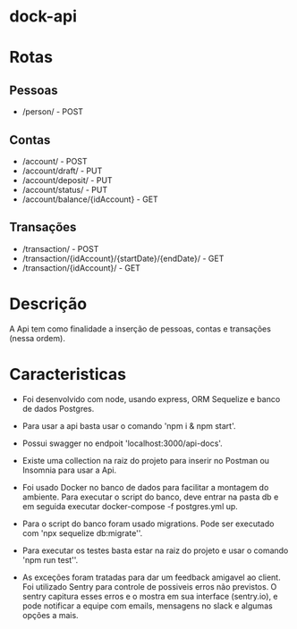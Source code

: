 # dock-api

# Rotas

## Pessoas

 * /person/ - POST

## Contas

* /account/ - POST
* /account/draft/ - PUT
* /account/deposit/ - PUT
* /account/status/ - PUT
* /account/balance/{idAccount} - GET

## Transações

* /transaction/ - POST
* /transaction/{idAccount}/{startDate}/{endDate}/ - GET
* /transaction/{idAccount}/ - GET


# Descrição

A Api tem como finalidade a inserção de pessoas, contas e transações (nessa ordem). 

# Caracteristicas

* Foi desenvolvido com node, usando express, ORM Sequelize e banco de dados Postgres.

* Para usar a api basta usar o comando 'npm i & npm start'.

* Possui swagger no endpoit 'localhost:3000/api-docs'.

* Existe uma collection na raiz do projeto para inserir no Postman ou Insomnia para usar a Api.

* Foi usado Docker no banco de dados para facilitar a montagem do ambiente. Para executar o script do banco, deve entrar na pasta db e em seguida executar docker-compose -f postgres.yml up.

* Para o script do banco foram usado migrations. Pode ser executado com 'npx sequelize db:migrate''.

* Para executar os testes basta estar na raiz do projeto e usar o comando 'npm run test''.

* As exceções foram tratadas para dar um feedback amigavel ao client. Foi utilizado Sentry para controle de possiveis erros não previstos. O sentry capitura esses erros e o mostra em sua interface (sentry.io), e pode notificar a equipe com emails, mensagens no slack e algumas opções a mais.